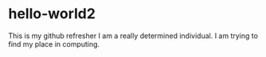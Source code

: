 # hello-world2
This is my github refresher
I am a really determined individual.  I am trying to find my place in computing.
